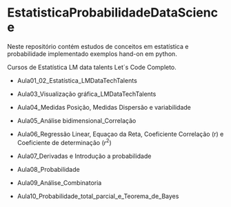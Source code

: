 # EstatisticaProbabilidadeDataScience
Neste repositório contém estudos de conceitos em estatística e probabilidade implementado exemplos hand-on em python.

Cursos de Estatística LM data talents Let´s Code Completo. 

 - Aula01_02_Estatística_LMDataTechTalents

 - Aula03_Visualização gráfica_LMDataTechTalents

 - Aula04_Medidas Posição, Medidas Dispersão e variabilidade

 - Aula05_Análise bidimensional_Correlação

 - Aula06_Regressão Linear, Equaçao da Reta, Coeficiente Correlação (r) 
e Coeficiente de determinação ($r^2$)

 - Aula07_Derivadas e Introdução a probabilidade

 - Aula08_Probabilidade

 - Aula09_Análise_Combinatoria

 - Aula10_Probabilidade_total_parcial_e_Teorema_de_Bayes


